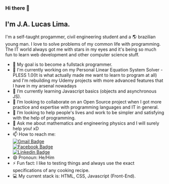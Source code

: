 ### Hi there 👋
## I'm J.A. Lucas Lima.

I'm a self-taught progammer, civil engineering student and a :earth_americas: brazilian young man. I love to solve problems of my common life with programming. The IT world always got me with stars in my eyes and it's being so much fun to learn web development and other computer science stuff.

- :dart: My goal is to become a fullstack programmer.
- 🔭 I'm currently working on my Personal Linear Equation System Solver - PLESS 1.0(It is what actually made me want to learn to program at all) and I'm rebuilding my Udemy projects with more advanced features that I have in my arsenal nowadays
- 🌱 I’m currently learning Javascript basics (objects and asynchronous JS).
- 👯 I’m looking to collaborate on an Open Source project when I got more practice and expertise with programming languages and IT in general.
- 🤔 I’m looking to help people's lives and work to be simpler and satisfying with the help of programming.
- 💬 Ask me about mathematics and engineering physics and I will surely help you! xD
- 📫 How to reach me: 
    <br>    [![Gmail Badge](https://img.shields.io/badge/-jalucas.jall@gmail.com-c14438?style=flat-square&logo=Gmail&logoColor=white&link=mailto:jalucas.jall@gmail.com)](mailto:jalucas.jall@gmail.com)
    <br>    [![Facebook Badge](https://img.shields.io/badge/-LucasLima-0000ff?style=flat-square&logo=Facebook&logoColor=white&link=https://facebook.com/j.a.lucas.lima)](https://facebook.com/j.a.lucas.lima)
    <br>    [![Linkedin Badge](https://img.shields.io/badge/-LucasLima-blue?style=flat-square&logo=Linkedin&logoColor=white&link=https://www.linkedin.com/in/jos%C3%A9-adalberto-lucas-lima-7a8226129/)](https://www.linkedin.com/in/jos%C3%A9-adalberto-lucas-lima-7a8226129/)
- 😄 Pronoun: He/Him
- ⚡ Fun fact: I like to testing things and always use the exact specifications of any cooking recipe.
- :computer: My current stack is: HTML, CSS, Javascript (Front-End).

